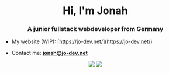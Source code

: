 <h1 align="center">Hi, I'm Jonah</h1>
<h3 align="center">A junior fullstack webdeveloper from Germany</h3>

- My website (WIP): [https://jo-dev.net/](https://jo-dev.net/)

- Contact me: **jonah@jo-dev.net**

<div align="center">
  <img src="https://github-readme-streak-stats.herokuapp.com/?user=Jonah987654321&theme=dracula&hide_border=true" heigth="250px">
  <img src="https://github-readme-stats.vercel.app/api/top-langs/?username=Jonah987654321&theme=dracula&show_icons=true&hide_border=true&layout=compact" heigth="250px">
</div>
